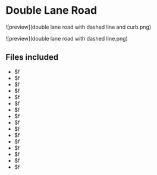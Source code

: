 ﻿# Double Lane Road

![preview](double lane road with dashed line and curb.png)

![preview](double lane road with dashed line.png)

## Files included

- $f
- $f
- $f
- $f
- $f
- $f
- $f
- $f
- $f
- $f
- $f
- $f
- $f
- $f
- $f
- $f

